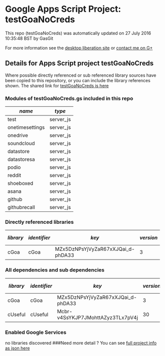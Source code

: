 # Google Apps Script Project: testGoaNoCreds
This repo (testGoaNoCreds) was automatically updated on 27 July 2016 10:35:48 BST by GasGit

For more information see the [desktop liberation site](http://ramblings.mcpher.com/Home/excelquirks/drivesdk/gettinggithubready "desktop liberation") or [contact me on G+](https://plus.google.com/+BruceMcpherson "Bruce McPherson - GDE")
## Details for Apps Script project testGoaNoCreds
Where possible directly referenced or sub referenced library sources have been copied to this repository, or you can include the library references shown. 
The shared link for [testGoaNoCreds is here](https://script.google.com/d/1VQG0INqAttx3qnujexyxcrOs2bB_67Wz62VI1zGLsQWMZj-c0odVB_n8/edit?usp=sharing "open in the GAS IDE")

### Modules of testGoaNoCreds.gs included in this repo
*name*|*type*
--- | --- 
test| server_js
onetimesettings| server_js
onedrive| server_js
soundcloud| server_js
datastore| server_js
datastoresa| server_js
podio| server_js
reddit| server_js
shoeboxed| server_js
asana| server_js
github| server_js
githubrecall| server_js
### Directly referenced libraries
*library*|*identifier*|*key*|*version*|*dev mode*|*source*|
--- | --- | --- | --- | --- | --- 
cGoa| cGoa|MZx5DzNPsYjVyZaR67xXJQai_d-phDA33|3|no|[here](libraries/cGoa "library source")
### All dependencies and sub dependencies
*library*|*identifier*|*key*|*version*|*dev mode*|*source*|
--- | --- | --- | --- | --- | --- 
cGoa| cGoa|MZx5DzNPsYjVyZaR67xXJQai_d-phDA33|3|no|[here](libraries/cGoa "library source")
cUseful| cUseful|Mcbr-v4SsYKJP7JMohttAZyz3TLx7pV4j|30|no|[here](libraries/cUseful "library source")
### Enabled Google Services
no libraries discovered
###Need more detail ?
You can see [full project info as json here](info.json)
